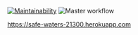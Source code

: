[![Maintainability](https://api.codeclimate.com/v1/badges/781101633a505d5b4463/maintainability)](https://codeclimate.com/github/badta5te/php-project-lvl3/maintainability)
![Master workflow](https://github.com/badta5te/php-project-lvl3/workflows/Master%20workflow/badge.svg)

https://safe-waters-21300.herokuapp.com
